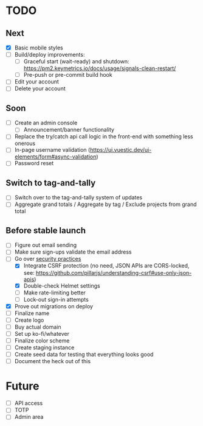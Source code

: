 # TODO

## Next
- [X] Basic mobile styles
- [ ] Build/deploy improvements:
  - [ ] Graceful start (wait-ready) and shutdown: https://pm2.keymetrics.io/docs/usage/signals-clean-restart/
  - [ ] Pre-push or pre-commit build hook
- [ ] Edit your account
- [ ] Delete your account

## Soon
- [ ] Create an admin console
  - [ ] Announcement/banner functionality
- [ ] Replace the try/catch api call logic in the front-end with something less onerous
- [ ] In-page username validation (https://ui.vuestic.dev/ui-elements/form#async-validation)
- [ ] Password reset

## Switch to tag-and-tally
- [ ] Switch over to the tag-and-tally system of updates
- [ ] Aggregate grand totals / Aggregate by tag / Exclude projects from grand total

## Before stable launch
- [ ] Figure out email sending
- [ ] Make sure sign-ups validate the email address
- [ ] Go over [security practices](https://blog.risingstack.com/node-js-security-checklist/)
  - [X] Integrate CSRF protection (no need, JSON APIs are CORS-locked, see: https://github.com/pillarjs/understanding-csrf#use-only-json-apis)
  - [X] Double-check Helmet settings
  - [ ] Make rate-limiting better
  - [ ] Lock-out sign-in attempts
- [X] Prove out migrations on deploy
- [ ] Finalize name
- [ ] Create logo
- [ ] Buy actual domain
- [ ] Set up ko-fi/whatever
- [ ] Finalize color scheme
- [ ] Create staging instance
- [ ] Create seed data for testing that everything looks good
- [ ] Document the heck out of this

# Future
- [ ] API access
- [ ] TOTP
- [ ] Admin area
